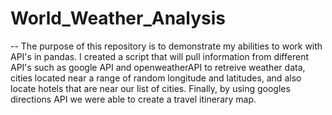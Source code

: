 # World_Weather_Analysis
-- The purpose of this repository is to demonstrate my abilities to work with API's in pandas. I created a script that will pull information from different API's such as google API and openweatherAPI to retreive weather data, cities located near a range of random longitude and latitudes, and also locate hotels that are near our list of cities. Finally, by using googles directions API we were able to create a travel itinerary map. 